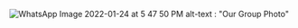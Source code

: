 ![WhatsApp Image 2022-01-24 at 5 47 50 PM](https://user-images.githubusercontent.com/98375986/151320563-43efc3a1-26de-4bb4-892f-c40125c15f85.jpeg)
alt-text : "Our Group Photo"
